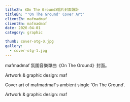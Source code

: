 ```yaml
---
titleZh: 《On The Ground》唱片封面設計
titleEn: "'On The Ground' Cover Art"
clientZh: mafmadmaf
clientEn: mafmadmaf
date: 2020-04-01
category: graphic

thumb: cover-otg-0.jpg
gallery:
  - cover-otg-1.jpg
---
```


mafmadmaf 氛圍音樂單曲《On The Ground》封面。

Artwork & graphic design: maf

<!-- lang -->

Cover art of mafmadmaf's ambient single 'On The Ground'.

Artwork & graphic design: maf
